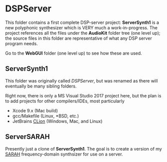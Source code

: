 # DSPServer
This folder contains a first complete DSP-server project: **ServerSynth1** is a new polyphonic synthesizer which is VERY much a work-in-progress. The project references all the files under the **AudioKit** folder tree (one level up); the source files in this folder are representative of what any DSP server program needs.

Go to the **WebGUI** folder (one level up) to see how these are used.

## ServerSynth1

This folder was originally called *DSPServer*, but was renamed as there will eventually be many sibling folders.

Right now, there is only a MS Visual Studio 2017 project here, but the plan is to add projects for other compilers/IDEs, most particularly
- Xcode 9.x (Mac build)
- gcc/Makefile (Linux, *BSD, etc.)
- JetBrains [CLion](https://www.jetbrains.com/clion/) (Windows, Mac, and Linux)

## ServerSARAH

Presently just a clone of **ServerSynth1**. The goal is to create a version of my [SARAH](https://github.com/getdunne/SARAH) frequency-domain synthsizer for use on a server.
